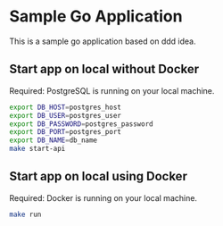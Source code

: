 # Sample Go Application

This is a sample go application based on ddd idea.


## Start app on local without Docker

Required: PostgreSQL is running on your local machine.

```sh
export DB_HOST=postgres_host
export DB_USER=postgres_user
export DB_PASSWORD=postgres_password
export DB_PORT=postgres_port
export DB_NAME=db_name
make start-api
```

## Start app on local using Docker

Required: Docker is running on your local machine.

```sh
make run
```
